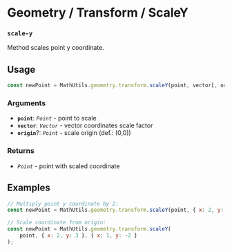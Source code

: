 Geometry / Transform / ScaleY
=============================

### `scale-y`

Method scales point y coordinate.


Usage
-----

```js
const newPoint = MathUtils.geometry.transform.scaleY(point, vector[, origin]);
```


### Arguments

* **`point`**: *`Point`* - point to scale
* **`vector`**: *`Vector`*  - vector coordinates scale factor
* **`origin`**?: *`Point`* - scale origin (def.: (0,0))


### Returns

* *`Point`* - point with scaled coordinate


Examples
--------

```js
// Multiply point y coordinate by 2:
const newPoint = MathUtils.geometry.transform.scaleY(point, { x: 2, y: 2 });

// Scale coordinate from origin:
const newPoint = MathUtils.geometry.transform.scaleY(
	point, { x: 2, y: 3 }, { x: 1, y: -2 }
);
```
